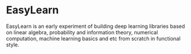 # EasyLearn
EasyLearn is an early experiment of building deep learning libraries based on linear algebra, probability and information theory, numerical computation, machine learning basics and etc from scratch in functional style.   
